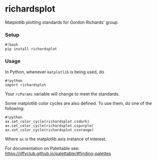 # richardsplot #

Matplotlib plotting standards for Gordon Richards' group

### Setup ###

```
#!bash
pip install richardsplot
```

### Usage ###

In Python, whenever `matplotlib` is being used, do

```
#!python
import richardsplot
```

Your `rcParams` variable will change to meet the standards.

Some matplotlib color cycles are also defined. To use them, do one of the following:

```
#!python
ax.set_color_cycle(richardsplot.csdark)
ax.set_color_cycle(richardsplot.cspurple)
ax.set_color_cycle(richardsplot.csorange)
```

Where `ax` is the matplotlib axis instance of interest.


For documentation on Palettable see:
https://jiffyclub.github.io/palettable/#finding-palettes
